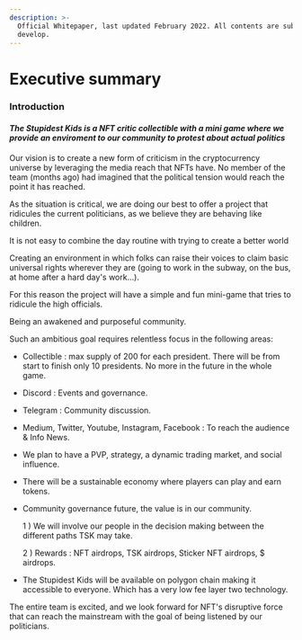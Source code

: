 ```yaml
---
description: >-
  Official Whitepaper, last updated February 2022. All contents are subject to
  develop.
---
```


# Executive summary

### I**ntroduction**

#### _The Stupidest Kids is a NFT critic collectible with a mini game where we provide an enviroment to our community to protest about actual politics_

Our vision is to create a new form of criticism in the cryptocurrency universe by leveraging the media reach that NFTs have. No member of the team (months ago) had imagined that the political tension would reach the point it has reached.&#x20;

As the situation is critical, we are doing our best to offer a project that ridicules the current politicians, as we believe they are behaving like children.

It is not easy to combine the day routine with trying to create a better world

Creating an environment in which folks can raise their voices to claim basic universal rights wherever they are (going to work in the subway, on the bus, at home after a hard day's work...).&#x20;

For this reason the project will have a simple and fun mini-game that tries to ridicule the high officials.

Being an awakened and purposeful community.

Such an ambitious goal requires relentless focus in the following areas:

* Collectible : max supply of 200 for each president. There will be from start to finish only 10 presidents. No more in the future in the whole game.&#x20;
* Discord : Events and governance.
* Telegram : Community discussion.
* Medium, Twitter, Youtube, Instagram, Facebook : To reach the audience & Info News.
* We plan to have a PVP, strategy, a dynamic trading market, and social influence.
* There will be a sustainable economy where players can play and earn tokens.&#x20;
*   Community governance future, the value is in our community.&#x20;

    1 ) We will involve our people in the decision making between the different paths TSK may take.

    2 ) Rewards : NFT airdrops, TSK airdrops, Sticker NFT airdrops, $ airdrops.
* The Stupidest Kids will be available on polygon chain making it accessible to everyone. Which has a very low fee layer two technology.

The entire team is excited, and we look forward for NFT's disruptive force that can reach the mainstream with the goal of being listened by our politicians.
